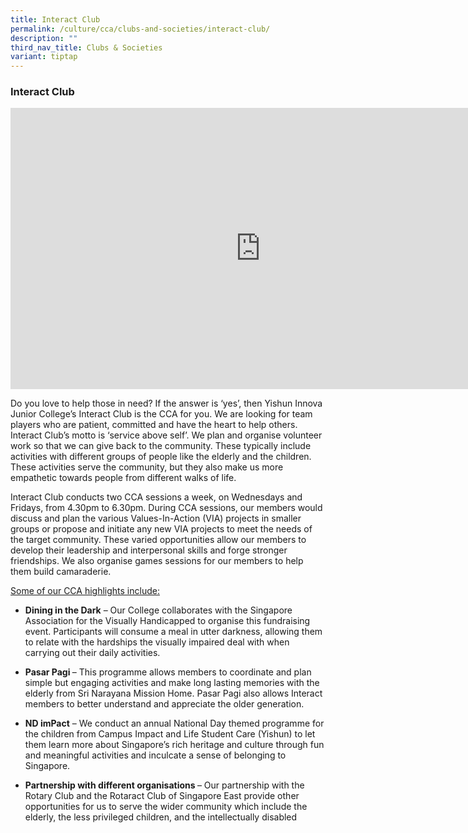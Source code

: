 ```yaml
---
title: Interact Club
permalink: /culture/cca/clubs-and-societies/interact-club/
description: ""
third_nav_title: Clubs & Societies
variant: tiptap
---
```

<h3><strong>Interact Club</strong></h3><div class="iframe-wrapper"><iframe height="450" width="800" allowfullscreen="true" frameborder="0" src="https://www.youtube.com/embed/5YVvH3bUj8M"></iframe></div><p>Do you love to help those in need? If the answer is ‘yes’, then Yishun Innova Junior College’s Interact Club is the CCA for you. We are looking for team players who are patient, committed and have the heart to help others. Interact Club’s motto is ‘service above self’. We plan and organise volunteer work so that we can give back to the community. These typically include activities with different groups of people like the elderly and the children. These activities serve the community, but they also make us more empathetic towards people from different walks of life.</p><p>Interact Club conducts two CCA sessions a week, on Wednesdays and Fridays, from 4.30pm to 6.30pm. During CCA sessions, our members would discuss and plan the various Values-In-Action (VIA) projects in smaller groups or propose and initiate any new VIA projects to meet the needs of the target community. These varied opportunities allow our members to develop their leadership and interpersonal skills and forge stronger friendships. We also organise games sessions for our members to help them build camaraderie.</p><p><u>Some of our CCA highlights include:</u></p><ul data-tight="true" class="tight"><li><p><strong>Dining in the Dark</strong> – Our College collaborates with the Singapore Association for the Visually Handicapped to organise this fundraising event. Participants will consume a meal in utter darkness, allowing them to relate with the hardships the visually impaired deal with when carrying out their daily activities.</p></li><li><p><strong>Pasar Pagi </strong>– This programme allows members to coordinate and plan simple but engaging activities and make long lasting memories with the elderly from Sri Narayana Mission Home. Pasar Pagi also allows Interact members to better understand and appreciate the older generation.</p></li><li><p><strong>ND imPact</strong> – We conduct an annual National Day themed programme for the children from Campus Impact and Life Student Care (Yishun) to let them learn more about Singapore’s rich heritage and culture through fun and meaningful activities and inculcate a sense of belonging to Singapore.</p></li><li><p><strong>Partnership with different organisations </strong>– Our partnership with the Rotary Club and the Rotaract Club of Singapore East provide other opportunities for us to serve the wider community which include the elderly, the less privileged children, and the intellectually disabled</p></li></ul><p></p>